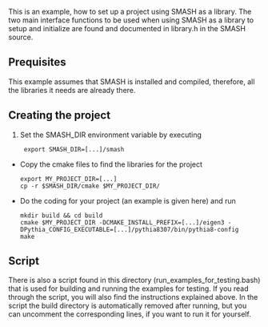 This is an example, how to set up a project using SMASH as a library. The two main interface functions
to be used when using SMASH as a library to setup and initialize are found and documented in library.h
in the SMASH source.

## Prequisites

This example assumes that SMASH is installed and compiled, therefore, all the libraries it needs are already there.

## Creating the project

1. Set the SMASH_DIR environment variable by executing

        export SMASH_DIR=[...]/smash

- Copy the cmake files to find the libraries for the project

      export MY_PROJECT_DIR=[...]
      cp -r $SMASH_DIR/cmake $MY_PROJECT_DIR/

- Do the coding for your project (an example is given here) and run

      mkdir build && cd build
      cmake $MY_PROJECT_DIR -DCMAKE_INSTALL_PREFIX=[...]/eigen3 -DPythia_CONFIG_EXECUTABLE=[...]/pythia8307/bin/pythia8-config
      make


## Script

There is also a script found in this directory (run_examples_for_testing.bash) that is used for building and running the examples for testing. If you read through the script, you will also find the instructions explained above. In the script the build directory is automatically removed after running, but you can uncomment the corresponding lines, if you want to run it for yourself.
